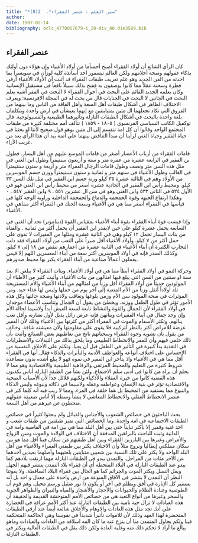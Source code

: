 ```yaml
---
title: "*سير العلم : عنصر الفقراء*.  2(8)"
author: 
date: 1907-02-14
bibliography: oclc_4770057679-i_20-div_40.d1e3589.bib
---
```




##  عنصر الفقراء 


 كان الرأي الشائع أن أولاد الفقراء أصبح أجسأما من أولاد الأغنياء وإن هؤلاء دون أولئك بذكاء عقولهم وصحة أحلامهم ولكن العالم نيسفور  احد  أساتذة كلية لوزأن في سويسرا بما احدثه من الفن الجديد وهو علم تعريف طبقات الفقراء قد أثبت أن الأولاد الأغنياء أرقى فطرة وسحنة عقلاً مما كانوا يوصفون به ففتح بذلك سبيلاً نافعاً في مستقبل الإنسانية وكان بعلمه الجديد القائم على البحث في أحوال الفقراء لا البحث في الفقر أشبه بعلم البحث في الجانين لا البحث في الجنايات قال من بحث له في المجلة الإفرنسية: ويعرف الاختلاف الظاهر في أشكال طبقات أهل السعة وأهل الفاقة من الناس وما بينهما من الفروق التي تكاد تجعلهما ال  متين  يمتباينتين مع إنهما يعيشأن في ارض واحدة ويتكلمان بلغة واحدة بالبحث في أشكال الطبقات النازلة وتأثيرهما الطبيعية والفسيولوجية. قال توكفيل الكاتب السياسي الفرنسوي (  ١٨٠٥  -  ١٨٥٩  ) تتألف أمم مختلفة كثيرة من طبقات المجتمع الواحد   وقالوا أن كل امة تنقسم إلى ال  متين  يوهو قول صحيح لأننا لو بحثنا في حياة الفقير وحياة الغني لرأينا أن مبدأ التناقض بينهما على اتمة بيد أن هذا الرأي يعد من غريب الآراء. 

 قامات الفقراء من أرباب الأعسار أصغر من قامات الموسع عليهم من أهل اليسار. فطول بن الفقير في الرابعة  عشرة  من عمره متر و  ستة  و  أربعون  سنتيمراً وطول ابن الغني في مثل هذه السن متر ونصف وطول قامات الرجال الفقراء متر و  أربعة  و  ستون  سنتيمتراً في الغالب وطول الأغنياء في سنهم متر و  ثمانية  و  ستون  سنتيمتراً ووزن جسم الموسرين من الأولاد وهم في الثالثة  عشرة  ٣٥  كيلو وزنة جسم ابن الفقير في مثل تلك السن  ٣٣  كيلو. ومحيط رأس ابن الفقير في الحادية  عشرة  أصغر من محيط رأس ابن الغني فهو في الأول  ٥٢٤  في الثاني  ٥٣٣  وابن الغني وهو في سن ال  عشرين  ٥٥١  .  ٩  وابن الفقير  ٥٤٧  .  ٠  وهكذا ارتفاع الجبهة وقوة الجمجمة والدماغ والجمجمة الداخلية وزاوية الوجه كلها في قياسها في الفقراء أصغر مما هي في الأغنياء وسعة الحنك في الفقراء أكثر مماهي في الأغنياء. 

 وإذا قيست قوة أبناء الفقراء بقوة أبناء الأغنياء بمقياس القوة (ديناموتر) نجد أن الغني في السابعة يحمل  عشرة  كيلو على حين لايقدر ابن الفقير أن يحمل أكثر من  ثمانية  . والفتاة من بنات اليسار تحمل  ١٢  كيلو وهي في الثانية  عشرة  ومثلها من الفقيرات لا تقوى على حمل أكثر من  ٧  كيلو. وأولاد الأغنياء أقل صبراً على التعب من أولاد الفقراء فقد دلت التجارب الكثيرة أن أبناء الأغنياء في الثانية  عشرة  من اعمارهم تنقص من  ١٨  إلى  ٧  كيلو. وكذلك الصدر فإنه في أولاد الموسرين أكثر سعة من أبناء المعسرين اللهم إلا فيمن يعملون أعمالاً صناعية من أبناء الفقراء يكبر بها محيط صدورهم. 

 وحركة النمو في أولاد الفقراء أبطأ مما هي في أولاد الأغنياء. وبنات الفقراء لا يبلغن الا بعد سنة او سنتين من السن التي يبلغ فيها امثالهن من بنات الأغنياء. وأثبت كثير من الأطباء أن المولودين حديثاً من أولاد الفقراء أقل وزناً من امثالهم من أبناء الأغنياء والأم المستريحة تلد أولاداً أثقل وزناً من الأم المتعبة إلى آخر يوم من حملها وليس لها غذاء جيد. ومن المؤثرات في صحة المولود سن الأم وزمن بلوغها وتعاقب ولادتها وصحة حالتها وكل هذه الأمور تؤثر في طول الطفل ووزنه.   ويخطئ من يقول أن الجمال وتناسب الأعضاء موجدان في أولاد الفقراء لأن الجمال والقوة والنشاط تابعة لسعة العيش أبداً ولاسيما لحالة الأم وإن وجد جمال في أبناء الفقيرات وبناتهن فإنه عرض زائل يذبل لأول نضارته وأقل تعب ينالهم. وتكثر الأسقام والموت في الفقراء أكثر من كثرتها بين الأغنياء وذلك لأن الفقير عرضة للأمراض أكثر بالنظر لتركيبه فلا يقوى على مقاومتها ولان معيشته شاقة. وخالف من يقول بان تشويه وجوه الفقراء وسحناتهم ناتج من تعاطيهم بعض الصنائع وأثبت بأن ذلك خلقي فيهم وأن للفقر والانحطاط الطبيعي وما يلحق بذلك من التبدلات والاضطرابات في التغذية يداً كبيرة في التأثير في الطفل قبل أن يحيا. وتكلم على الأخلاق النفسية من الإحساس على اختلاف أنواعه والعواطف الأدبية والتأثرات والذكاء فقال أنها في الفقراء أقل مما هي في الأغنياء واذ يتأخر ابن الفقير في نموه فهو لا يبلغ أشده بدون مساعدة شروط كثيرة من التعليم والمحيط المرتقي والرفاهية الطبيعية والاقتصادية وهو مما لا يحلم أن يراه من كانوا في أدنى سلم الاجتماع. ولئن نشأ من الطبقة النازلة أناس يكذبون هذه القضية كانوا من خيرة العقلاء والأذكياء ولكنهم قلائل جداً لأن الأسباب الصحية والاقتصادية تؤثر في بنية الإنسان وعواطفه وعقله ولاسيما في ذكائه ونبوغه وليس الذكاء والنبوغ مما يستفيد من المحيط بل هما خلقة في المرء. ومما لا ريب فيه أنه كلما كثر في عنصر الانحطاط العقلي والانحطاط المعاشي لا ينشأ وسطه إلا أناس ضعيفة عقولهم منحطون عن غيرهم من أهل السعة. 

 بحث الباحثون في خصائص الشعوب والأجناس والقبائل ولم يبحثوا كثيراً في خصائص الطبقات الاجتماعية في امة واحدة. وما الخصائص التي تميز طبقتين من طبقات شعب و  احد  غنية وفقير إلا بأكثر تبايناً حتى بين أهل البلد مما هي بين امة في القاصية وامة في الدانية وثبت للباحث بالبراهين المدققة أن الاختلاف في الولادة والموت وسن الزواج والأمراض وغيرها بين البارزين الفقراء وبين أهل طبقتهم من سكان فينا أقل مما هو بين سكان مملكتي إيطاليا ونروج مثلاً وأن الاختلاف يكثر بين طبقتي الفقراء والأغنياء من أهل البلد الواحد ولا يكثر على تلك النسبة بين شعبين متباينين بلغتيهما وأصلهما بعيدين أحدهما عن الآخر مئات من المراحل. والتمدن يبدو في الطبقات النازلة مهما ارتقت بلادهم   كما يبدو عند الطبقات النازلة في البلاد المنحطة أي أن فقراء بلاد التمدن ينتشر فيهم الجهل ويقل النسل ويكثر الموت والجرائم كما هو الحال بين فقراء البلاد الساقطة. ولا يفوتنا النظر أن التمدن لا ينتشر في الآفاق المنوعة من ارض واحدة على معدل و  احد  بل أنه يستنير كل الإنارة في أفق ويظلم في آخر أو يكون ذا نور ضئيل ورسم محيل. وهم قوم أن الطوتمية وعبادة الظلام والحيوانات والأحجار والأشجار والمياه والنيران والظواهر الجوية والسحر وغيرها من أنواع التعبد هي من خصائص الأمم المتوحشة القديمة والحقيقة أن هذه العبادات لا تزال حية نامية بين الطبقات النازلة عند أكثر الأمم عراقة في الحضارة على أنك تجد مثل هذه العادات والاوهام والأخلاق شائعة أيضاً عند أرقى الطبقات المتحضرة لهذا العهد وذلك لأن للاموات تأثيراً شديداً في نفوسنا وهي الحاكمة المتحكمة فينا ولكم يحاول المتمدن منا أن ينزع عنه ما كان الفه اسلافه من العادات والعبادات وماهو يبالغ ما أراد لا تحكم ذلك منه وغلبة العادة ولكن ذلك يقل في الطبقات العالية ويكثر في الطبقات النازلة. 
